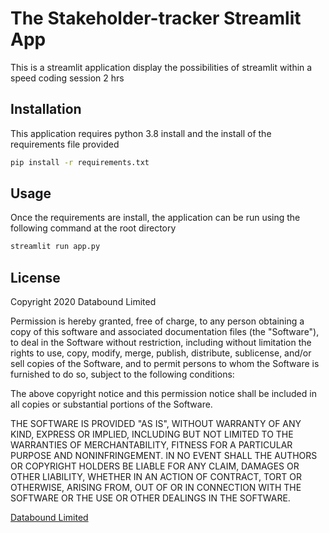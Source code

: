 # The Stakeholder-tracker Streamlit App

This is a streamlit application display the possibilities of streamlit within a speed coding session 2 hrs

## Installation

This application requires python 3.8 install and the install of the requirements file provided

```bash
pip install -r requirements.txt
```

## Usage

Once the requirements are install, the application can be run using the following command at the root directory

```bash
streamlit run app.py
```

## License
Copyright 2020 Databound Limited

Permission is hereby granted, free of charge, to any person obtaining a copy of this software and associated documentation files (the "Software"), to deal in the Software without restriction, including without limitation the rights to use, copy, modify, merge, publish, distribute, sublicense, and/or sell copies of the Software, and to permit persons to whom the Software is furnished to do so, subject to the following conditions:

The above copyright notice and this permission notice shall be included in all copies or substantial portions of the Software.

THE SOFTWARE IS PROVIDED "AS IS", WITHOUT WARRANTY OF ANY KIND, EXPRESS OR IMPLIED, INCLUDING BUT NOT LIMITED TO THE WARRANTIES OF MERCHANTABILITY, FITNESS FOR A PARTICULAR PURPOSE AND NONINFRINGEMENT. IN NO EVENT SHALL THE AUTHORS OR COPYRIGHT HOLDERS BE LIABLE FOR ANY CLAIM, DAMAGES OR OTHER LIABILITY, WHETHER IN AN ACTION OF CONTRACT, TORT OR OTHERWISE, ARISING FROM, OUT OF OR IN CONNECTION WITH THE SOFTWARE OR THE USE OR OTHER DEALINGS IN THE SOFTWARE.

[Databound Limited](https://databound.co.uk)
